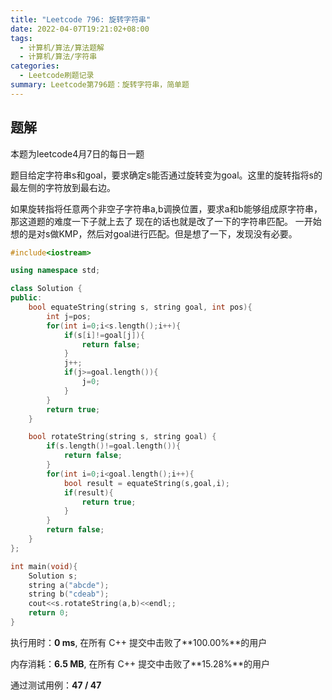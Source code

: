 ```yaml
---
title: "Leetcode 796: 旋转字符串"
date: 2022-04-07T19:21:02+08:00
tags:
  - 计算机/算法/算法题解
  - 计算机/算法/字符串
categories:
  - Leetcode刷题记录
summary: Leetcode第796题：旋转字符串，简单题
---
```


## 题解

本题为leetcode4月7日的每日一题

题目给定字符串s和goal，要求确定s能否通过旋转变为goal。这里的旋转指将s的最左侧的字符放到最右边。

如果旋转指将任意两个非空子字符串a,b调换位置，要求a和b能够组成原字符串，那这道题的难度一下子就上去了
现在的话也就是改了一下的字符串匹配。
一开始想的是对s做KMP，然后对goal进行匹配。但是想了一下，发现没有必要。

```cpp
#include<iostream>

using namespace std;

class Solution {
public:
    bool equateString(string s, string goal, int pos){
        int j=pos;
        for(int i=0;i<s.length();i++){
            if(s[i]!=goal[j]){
                return false;
            }
            j++;
            if(j>=goal.length()){
                j=0;
            }
        }
        return true;
    }

    bool rotateString(string s, string goal) {
        if(s.length()!=goal.length()){
            return false;
        }
        for(int i=0;i<goal.length();i++){
            bool result = equateString(s,goal,i);
            if(result){
                return true;
            }
        }
        return false;
    }
};

int main(void){
    Solution s;
    string a("abcde");
    string b("cdeab");
    cout<<s.rotateString(a,b)<<endl;;
    return 0;
}
```

执行用时：**0 ms**, 在所有 C++ 提交中击败了**100.00%**的用户

内存消耗：**6.5 MB**, 在所有 C++ 提交中击败了**15.28%**的用户

通过测试用例：**47 / 47**